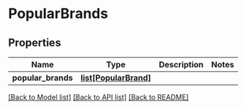 # PopularBrands

## Properties
Name | Type | Description | Notes
------------ | ------------- | ------------- | -------------
**popular_brands** | [**list[PopularBrand]**](PopularBrand.md) |  | 

[[Back to Model list]](../README.md#documentation-for-models) [[Back to API list]](../README.md#documentation-for-api-endpoints) [[Back to README]](../README.md)

